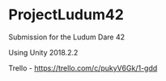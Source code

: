 # ProjectLudum42
Submission for the Ludum Dare 42

Using Unity 2018.2.2

Trello - https://trello.com/c/pukyV6Gk/1-gdd
